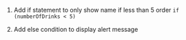 1. Add if statement to only show name if less than 5 order
`if (numberOfDrinks < 5)`

1. Add else condition to display alert message

